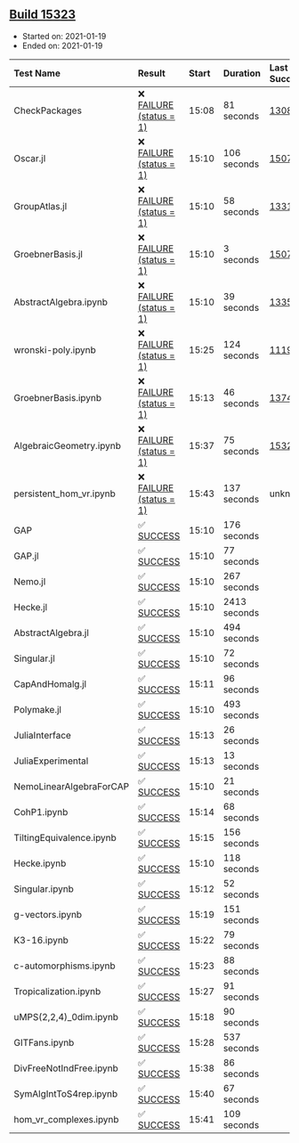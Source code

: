 ## [Build 15323](https://oscarci.mathematik.uni-kl.de/job/oscar/15323/)

* Started on: 2021-01-19
* Ended on: 2021-01-19

| Test Name    | Result | Start | Duration | Last Success | First Failure |
|:-------------|:-------|:------|:---------|:-------------|:--------------|
| CheckPackages | ❌ [FAILURE (status = 1)](https://oscarci.mathematik.uni-kl.de/job/oscar/15323/artifact/logs/build-15323/CheckPackages.log) | 15:08 | 81 seconds | [13085](https://oscarci.mathematik.uni-kl.de/job/oscar/13085/) | [13086](https://oscarci.mathematik.uni-kl.de/job/oscar/13086/) |
| Oscar.jl | ❌ [FAILURE (status = 1)](https://oscarci.mathematik.uni-kl.de/job/oscar/15323/artifact/logs/build-15323/Oscar.jl.log) | 15:10 | 106 seconds | [15079](https://oscarci.mathematik.uni-kl.de/job/oscar/15079/) | [15080](https://oscarci.mathematik.uni-kl.de/job/oscar/15080/) |
| GroupAtlas.jl | ❌ [FAILURE (status = 1)](https://oscarci.mathematik.uni-kl.de/job/oscar/15323/artifact/logs/build-15323/GroupAtlas.jl.log) | 15:10 | 58 seconds | [13311](https://oscarci.mathematik.uni-kl.de/job/oscar/13311/) | [13312](https://oscarci.mathematik.uni-kl.de/job/oscar/13312/) |
| GroebnerBasis.jl | ❌ [FAILURE (status = 1)](https://oscarci.mathematik.uni-kl.de/job/oscar/15323/artifact/logs/build-15323/GroebnerBasis.jl.log) | 15:10 | 3 seconds | [15079](https://oscarci.mathematik.uni-kl.de/job/oscar/15079/) | [15080](https://oscarci.mathematik.uni-kl.de/job/oscar/15080/) |
| AbstractAlgebra.ipynb | ❌ [FAILURE (status = 1)](https://oscarci.mathematik.uni-kl.de/job/oscar/15323/artifact/logs/build-15323/AbstractAlgebra.ipynb.log) | 15:10 | 39 seconds | [13355](https://oscarci.mathematik.uni-kl.de/job/oscar/13355/) | [13356](https://oscarci.mathematik.uni-kl.de/job/oscar/13356/) |
| wronski-poly.ipynb | ❌ [FAILURE (status = 1)](https://oscarci.mathematik.uni-kl.de/job/oscar/15323/artifact/logs/build-15323/wronski-poly.ipynb.log) | 15:25 | 124 seconds | [11192](https://oscarci.mathematik.uni-kl.de/job/oscar/11192/) | [11193](https://oscarci.mathematik.uni-kl.de/job/oscar/11193/) |
| GroebnerBasis.ipynb | ❌ [FAILURE (status = 1)](https://oscarci.mathematik.uni-kl.de/job/oscar/15323/artifact/logs/build-15323/GroebnerBasis.ipynb.log) | 15:13 | 46 seconds | [13748](https://oscarci.mathematik.uni-kl.de/job/oscar/13748/) | [13749](https://oscarci.mathematik.uni-kl.de/job/oscar/13749/) |
| AlgebraicGeometry.ipynb | ❌ [FAILURE (status = 1)](https://oscarci.mathematik.uni-kl.de/job/oscar/15323/artifact/logs/build-15323/AlgebraicGeometry.ipynb.log) | 15:37 | 75 seconds | [15322](https://oscarci.mathematik.uni-kl.de/job/oscar/15322/) | [15323](https://oscarci.mathematik.uni-kl.de/job/oscar/15323/) |
| persistent_hom_vr.ipynb | ❌ [FAILURE (status = 1)](https://oscarci.mathematik.uni-kl.de/job/oscar/15323/artifact/logs/build-15323/persistent_hom_vr.ipynb.log) | 15:43 | 137 seconds | unknown | unknown |
| GAP | ✅ [SUCCESS](https://oscarci.mathematik.uni-kl.de/job/oscar/15323/artifact/logs/build-15323/GAP.log) | 15:10 | 176 seconds |  |  |
| GAP.jl | ✅ [SUCCESS](https://oscarci.mathematik.uni-kl.de/job/oscar/15323/artifact/logs/build-15323/GAP.jl.log) | 15:10 | 77 seconds |  |  |
| Nemo.jl | ✅ [SUCCESS](https://oscarci.mathematik.uni-kl.de/job/oscar/15323/artifact/logs/build-15323/Nemo.jl.log) | 15:10 | 267 seconds |  |  |
| Hecke.jl | ✅ [SUCCESS](https://oscarci.mathematik.uni-kl.de/job/oscar/15323/artifact/logs/build-15323/Hecke.jl.log) | 15:10 | 2413 seconds |  |  |
| AbstractAlgebra.jl | ✅ [SUCCESS](https://oscarci.mathematik.uni-kl.de/job/oscar/15323/artifact/logs/build-15323/AbstractAlgebra.jl.log) | 15:10 | 494 seconds |  |  |
| Singular.jl | ✅ [SUCCESS](https://oscarci.mathematik.uni-kl.de/job/oscar/15323/artifact/logs/build-15323/Singular.jl.log) | 15:10 | 72 seconds |  |  |
| CapAndHomalg.jl | ✅ [SUCCESS](https://oscarci.mathematik.uni-kl.de/job/oscar/15323/artifact/logs/build-15323/CapAndHomalg.jl.log) | 15:11 | 96 seconds |  |  |
| Polymake.jl | ✅ [SUCCESS](https://oscarci.mathematik.uni-kl.de/job/oscar/15323/artifact/logs/build-15323/Polymake.jl.log) | 15:10 | 493 seconds |  |  |
| JuliaInterface | ✅ [SUCCESS](https://oscarci.mathematik.uni-kl.de/job/oscar/15323/artifact/logs/build-15323/JuliaInterface.log) | 15:13 | 26 seconds |  |  |
| JuliaExperimental | ✅ [SUCCESS](https://oscarci.mathematik.uni-kl.de/job/oscar/15323/artifact/logs/build-15323/JuliaExperimental.log) | 15:13 | 13 seconds |  |  |
| NemoLinearAlgebraForCAP | ✅ [SUCCESS](https://oscarci.mathematik.uni-kl.de/job/oscar/15323/artifact/logs/build-15323/NemoLinearAlgebraForCAP.log) | 15:10 | 21 seconds |  |  |
| CohP1.ipynb | ✅ [SUCCESS](https://oscarci.mathematik.uni-kl.de/job/oscar/15323/artifact/logs/build-15323/CohP1.ipynb.log) | 15:14 | 68 seconds |  |  |
| TiltingEquivalence.ipynb | ✅ [SUCCESS](https://oscarci.mathematik.uni-kl.de/job/oscar/15323/artifact/logs/build-15323/TiltingEquivalence.ipynb.log) | 15:15 | 156 seconds |  |  |
| Hecke.ipynb | ✅ [SUCCESS](https://oscarci.mathematik.uni-kl.de/job/oscar/15323/artifact/logs/build-15323/Hecke.ipynb.log) | 15:10 | 118 seconds |  |  |
| Singular.ipynb | ✅ [SUCCESS](https://oscarci.mathematik.uni-kl.de/job/oscar/15323/artifact/logs/build-15323/Singular.ipynb.log) | 15:12 | 52 seconds |  |  |
| g-vectors.ipynb | ✅ [SUCCESS](https://oscarci.mathematik.uni-kl.de/job/oscar/15323/artifact/logs/build-15323/g-vectors.ipynb.log) | 15:19 | 151 seconds |  |  |
| K3-16.ipynb | ✅ [SUCCESS](https://oscarci.mathematik.uni-kl.de/job/oscar/15323/artifact/logs/build-15323/K3-16.ipynb.log) | 15:22 | 79 seconds |  |  |
| c-automorphisms.ipynb | ✅ [SUCCESS](https://oscarci.mathematik.uni-kl.de/job/oscar/15323/artifact/logs/build-15323/c-automorphisms.ipynb.log) | 15:23 | 88 seconds |  |  |
| Tropicalization.ipynb | ✅ [SUCCESS](https://oscarci.mathematik.uni-kl.de/job/oscar/15323/artifact/logs/build-15323/Tropicalization.ipynb.log) | 15:27 | 91 seconds |  |  |
| uMPS(2,2,4)_0dim.ipynb | ✅ [SUCCESS](https://oscarci.mathematik.uni-kl.de/job/oscar/15323/artifact/logs/build-15323/uMPS-2-2-4-_0dim.ipynb.log) | 15:18 | 90 seconds |  |  |
| GITFans.ipynb | ✅ [SUCCESS](https://oscarci.mathematik.uni-kl.de/job/oscar/15323/artifact/logs/build-15323/GITFans.ipynb.log) | 15:28 | 537 seconds |  |  |
| DivFreeNotIndFree.ipynb | ✅ [SUCCESS](https://oscarci.mathematik.uni-kl.de/job/oscar/15323/artifact/logs/build-15323/DivFreeNotIndFree.ipynb.log) | 15:38 | 86 seconds |  |  |
| SymAlgIntToS4rep.ipynb | ✅ [SUCCESS](https://oscarci.mathematik.uni-kl.de/job/oscar/15323/artifact/logs/build-15323/SymAlgIntToS4rep.ipynb.log) | 15:40 | 67 seconds |  |  |
| hom_vr_complexes.ipynb | ✅ [SUCCESS](https://oscarci.mathematik.uni-kl.de/job/oscar/15323/artifact/logs/build-15323/hom_vr_complexes.ipynb.log) | 15:41 | 109 seconds |  |  |
